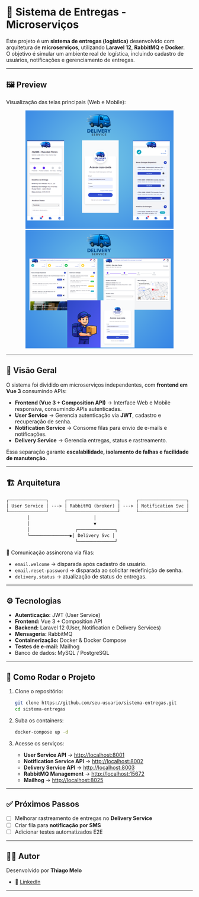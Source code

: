 # 🚚 Sistema de Entregas - Microserviços

Este projeto é um **sistema de entregas (logística)** desenvolvido com arquitetura de **microserviços**, utilizando **Laravel 12**, **RabbitMQ** e **Docker**.  
O objetivo é simular um ambiente real de logística, incluindo cadastro de usuários, notificações e gerenciamento de entregas.

---
## 🖼️ Preview

Visualização das telas principais (Web e Mobile):

<p align="center">
  <img src="frontend/src/assets/img/img_mobile_readme.png" alt="Tela Web" width="400">
  <img src="frontend/src/assets/img/img_web_readme.png" alt="Tela Mobile" width="400">
</p>

---

## 📌 Visão Geral

O sistema foi dividido em microserviços independentes, com **frontend em Vue 3** consumindo APIs:

- **Frontend (Vue 3 + Composition API)** → Interface Web e Mobile responsiva, consumindo APIs autenticadas.  
- **User Service** → Gerencia autenticação via **JWT**, cadastro e recuperação de senha.  
- **Notification Service** → Consome filas para envio de e-mails e notificações.  
- **Delivery Service** → Gerencia entregas, status e rastreamento.  

Essa separação garante **escalabilidade, isolamento de falhas e facilidade de manutenção**.

---

## 🏗️ Arquitetura

```
┌──────────────┐      ┌───────────────────┐      ┌──────────────────┐
│ User Service │ ---> │ RabbitMQ (broker) │ ---> │ Notification Svc │
└──────────────┘      └───────────────────┘      └──────────────────┘
        │                        │
        │                        ▼
        │                 ┌──────────────┐
        └───────────────▶│ Delivery Svc │
                          └──────────────┘
```

📌 Comunicação assíncrona via filas:  
- `email.welcome` → disparada após cadastro de usuário.  
- `email.reset-password` → disparada ao solicitar redefinição de senha.  
- `delivery.status` → atualização de status de entregas.  

---

## ⚙️ Tecnologias

- **Autenticação:** JWT (User Service)  
- **Frontend:** Vue 3 + Composition API  
- **Backend:** Laravel 12 (User, Notification e Delivery Services)  
- **Mensageria:** RabbitMQ  
- **Containerização:** Docker & Docker Compose  
- **Testes de e-mail:** Mailhog  
- Banco de dados: MySQL / PostgreSQL   

---

## 🚀 Como Rodar o Projeto

1. Clone o repositório:
   ```bash
   git clone https://github.com/seu-usuario/sistema-entregas.git
   cd sistema-entregas
   ```

2. Suba os containers:
   ```bash
   docker-compose up -d
   ```

3. Acesse os serviços:
   - **User Service API** → [http://localhost:8001](http://localhost:8001)  
   - **Notification Service API** → [http://localhost:8002](http://localhost:8002)  
   - **Delivery Service API** → [http://localhost:8003](http://localhost:8003)  
   - **RabbitMQ Management** → [http://localhost:15672](http://localhost:15672)  
   - **Mailhog** → [http://localhost:8025](http://localhost:8025)  

---

## ✅ Próximos Passos

- [ ] Melhorar rastreamento de entregas no **Delivery Service**  
- [ ] Criar fila para **notificação por SMS**  
- [ ] Adicionar testes automatizados E2E  

---

## 👨‍💻 Autor

Desenvolvido por **Thiago Melo**  
- 💼 [LinkedIn](https://www.linkedin.com/in/thiago-web-10) 

---
